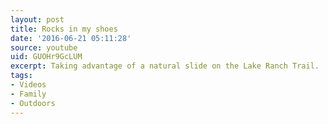 ```yaml
---
layout: post
title: Rocks in my shoes
date: '2016-06-21 05:11:28'
source: youtube
uid: GUOHr9GcLUM
excerpt: Taking advantage of a natural slide on the Lake Ranch Trail.
tags:
- Videos
- Family
- Outdoors
---
```


